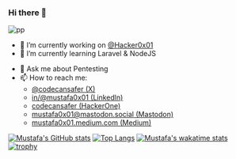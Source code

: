 ### Hi there 👋

![pp](https://github.com/mustafa0x01/mustafa0x01/assets/121257754/fd1d9c91-c278-4608-af8a-ed0f25dc4976)
<!--
**mustafa0x01/mustafa0x01** is a ✨ _special_ ✨ repository because its `README.md` (this file) appears on your GitHub profile.

Here are some ideas to get you started:

-->
- 🔭 I’m currently working on [@Hacker0x01](https://github.com/Hacker0x01)
- 🌱 I’m currently learning Laravel & NodeJS
<!-- 
- 👯 I’m looking to collaborate on ...
- 🤔 I’m looking 
for help with ...
-->
- 💬 Ask me about Pentesting
- 📫 How to reach me:
  - [@codecansafer (X)](https://twitter.com/codecansafer) 
  - [in/@mustafa0x01 (Linkedln)](https://www.linkedin.com/in/mustafa0x01/)
  - [codecansafer (HackerOne)](https://hackerone.com/codecansafer)
  - [mustafa0x01@mastodon.social (Mastodon)](https://mastodon.social/@mustafa0x01)
  - [mustafa0x01.medium.com (Medium)](https://mustafa0x01.medium.com/)
<!--  - 😄 Pronouns: ...
- ⚡ Fun fact: ...
-->
[![Mustafa's GitHub stats](https://github-readme-stats.vercel.app/api?username=mustafa0x01&show_icons=true&theme=chartreuse-dark)](https://github.com/anuraghazra/github-readme-stats)
[![Top Langs](https://github-readme-stats.vercel.app/api/top-langs/?username=mustafa0x01&layout=compact)](https://github.com/anuraghazra/github-readme-stats)
[![Mustafa's wakatime stats](https://github-readme-stats.vercel.app/api/wakatime?username=mustafa0x01&layout=compact)](https://github.com/anuraghazra/github-readme-stats)
[![trophy](https://github-profile-trophy.vercel.app/?username=mustafa0x01&theme=matrix&title=Stars,Followers&column=-1&no-frame=true)](https://github.com/ryo-ma/github-profile-trophy)
